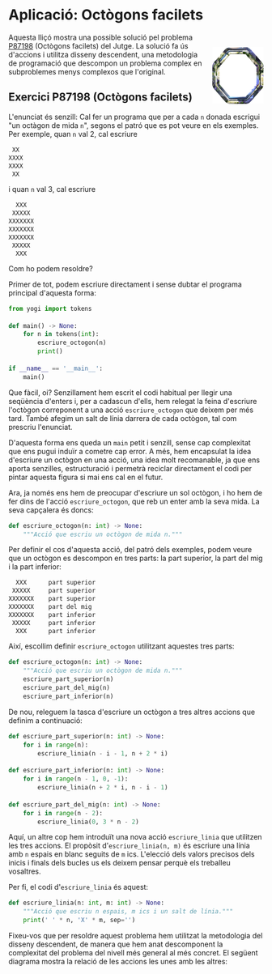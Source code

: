 # Aplicació: Octògons facilets

<img src='./octogons.png' style='height: 8em; float: right; margin: 2em 0 1em 1em;'/>

Aquesta lliçó mostra una possible solució pel problema
[P87198](https://jutge.org/problems/P87198) (Octògons facilets) del Jutge. La
solució fa ús d'accions i utilitza disseny descendent, una metodologia de
programació que descompon un problema complex en subproblemes menys complexos
que l'original.

## Exercici P87198 (Octògons facilets)

L'enunciat és senzill: Cal fer un programa que per a cada `n` donada escrigui
"un octàgon de mida `n`", segons el patró que es pot veure en els exemples.
Per exemple, quan `n` val 2,
cal escriure

```text
 XX
XXXX
XXXX
 XX
```

i quan `n` val 3,
cal escriure

```text
  XXX
 XXXXX
XXXXXXX
XXXXXXX
XXXXXXX
 XXXXX
  XXX
```

Com ho podem resoldre?

Primer de tot, podem escriure directament i
sense dubtar el programa principal d'aquesta forma:

```python
from yogi import tokens

def main() -> None:
    for n in tokens(int):
        escriure_octogon(n)
        print()

if __name__ == '__main__':
    main()
```

Que fàcil, oi? Senzillament hem escrit el codi habitual per llegir una seqüència
d'enters i, per a cadascun d'ells, hem relegat la feina d'escriure l'octògon
correponent a una acció `escriure_octogon` que deixem per més tard. També
afegim un salt de línia darrera de cada octògon, tal com prescriu l'enunciat.

D'aquesta forma ens queda un `main` petit i senzill, sense cap complexitat que
ens pugui induïr a cometre cap error. A més, hem encapsulat la idea d'escriure
un octògon en una acció, una idea molt recomanable, ja que ens aporta senzilles, estructuració i permetrà reciclar
directament el codi per pintar aquesta figura si mai ens cal en el futur.

Ara, ja només ens hem de preocupar d'escriure un sol octògon, i ho hem de fer dins
de l'acció `escriure_octogon`, que reb un enter amb la seva mida. La seva capçalera
és doncs:

```python
def escriure_octogon(n: int) -> None:
    """Acció que escriu un octògon de mida n."""
```

Per definir el cos d'aquesta acció, del patró dels exemples, podem veure que
un octògon es descompon en tres parts: la part superior, la part del mig i la
part inferior:

```text
  XXX      part superior
 XXXXX     part superior
XXXXXXX    part superior
XXXXXXX    part del mig
XXXXXXX    part inferior
 XXXXX     part inferior
  XXX      part inferior
```

Així, escollim definir `escriure_octogon` utilitzant aquestes tres parts:

```python
def escriure_octogon(n: int) -> None:
    """Acció que escriu un octògon de mida n."""
    escriure_part_superior(n)
    escriure_part_del_mig(n)
    escriure_part_inferior(n)
```

De nou, releguem la tasca d'escriure un octògon a tres altres accions que definim
a continuació:

```python
def escriure_part_superior(n: int) -> None:
    for i in range(n):
        escriure_linia(n - i - 1, n + 2 * i)

def escriure_part_inferior(n: int) -> None:
    for i in range(n - 1, 0, -1):
        escriure_linia(n + 2 * i, n - i - 1)

def escriure_part_del_mig(n: int) -> None:
    for i in range(n - 2):
        escriure_linia(0, 3 * n - 2)
```

Aquí, un altre cop hem introduït una nova acció `escriure_linia` que
utilitzen les tres accions. El propòsit d'`escriure_linia(n, m)` és escriure
una línia amb `n` espais en blanc seguits de `m` ics. L'elecció dels valors precisos dels
inicis i finals dels bucles us els deixem pensar perquè els treballeu vosaltres.

Per fi, el codi d'`escriure_linia` és aquest:

```python
def escriure_linia(n: int, m: int) -> None:
    """Acció que escriu n espais, m ics i un salt de línia."""
    print(' ' * n, 'X' * m, sep='')
```

Fixeu-vos que per resoldre aquest problema hem utilitzat la metodologia
del disseny descendent, de manera que hem anat descomponent la complexitat
del problema del nivell més general al més concret. El següent diagrama
mostra la relació de les accions les unes amb les altres:

<noscript type="text/coffeenoscript" src="./octogons.coffee"></noscript>

<div id="div-octogons" style="height: 300px; ">
</div>

<Autors autors="jpetit roura"/>
